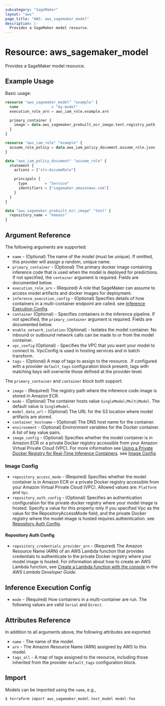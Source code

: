 ```yaml
---
subcategory: "SageMaker"
layout: "aws"
page_title: "AWS: aws_sagemaker_model"
description: |-
  Provides a SageMaker model resource.
---
```


# Resource: aws_sagemaker_model

Provides a SageMaker model resource.

## Example Usage

Basic usage:

```terraform
resource "aws_sagemaker_model" "example" {
  name               = "my-model"
  execution_role_arn = aws_iam_role.example.arn

  primary_container {
    image = data.aws_sagemaker_prebuilt_ecr_image.test.registry_path
  }
}

resource "aws_iam_role" "example" {
  assume_role_policy = data.aws_iam_policy_document.assume_role.json
}

data "aws_iam_policy_document" "assume_role" {
  statement {
    actions = ["sts:AssumeRole"]

    principals {
      type        = "Service"
      identifiers = ["sagemaker.amazonaws.com"]
    }
  }
}

data "aws_sagemaker_prebuilt_ecr_image" "test" {
  repository_name = "kmeans"
}
```

## Argument Reference

The following arguments are supported:

* `name` - (Optional) The name of the model (must be unique). If omitted, this provider will assign a random, unique name.
* `primary_container` - (Optional) The primary docker image containing inference code that is used when the model is deployed for predictions.  If not specified, the `container` argument is required. Fields are documented below.
* `execution_role_arn` - (Required) A role that SageMaker can assume to access model artifacts and docker images for deployment.
* `inference_execution_config` - (Optional) Specifies details of how containers in a multi-container endpoint are called. see [Inference Execution Config](#inference-execution-config).
* `container` (Optional) -  Specifies containers in the inference pipeline. If not specified, the `primary_container` argument is required. Fields are documented below.
* `enable_network_isolation` (Optional) - Isolates the model container. No inbound or outbound network calls can be made to or from the model container.
* `vpc_config` (Optional) - Specifies the VPC that you want your model to connect to. VpcConfig is used in hosting services and in batch transform.
* `tags` - (Optional) A map of tags to assign to the resource. .If configured with a provider `default_tags` configuration block present, tags with matching keys will overwrite those defined at the provider-level.

The `primary_container` and `container` block both support:

* `image` - (Required) The registry path where the inference code image is stored in Amazon ECR.
* `mode` - (Optional) The container hosts value `SingleModel/MultiModel`. The default value is `SingleModel`.
* `model_data_url` - (Optional) The URL for the S3 location where model artifacts are stored.
* `container_hostname` - (Optional) The DNS host name for the container.
* `environment` - (Optional) Environment variables for the Docker container.
   A list of key value pairs.
* `image_config` - (Optional) Specifies whether the model container is in Amazon ECR or a private Docker registry accessible from your Amazon Virtual Private Cloud (VPC). For more information see [Using a Private Docker Registry for Real-Time Inference Containers](https://docs.aws.amazon.com/sagemaker/latest/dg/your-algorithms-containers-inference-private.html). see [Image Config](#image-config).

### Image Config

* `repository_access_mode` - (Required) Specifies whether the model container is in Amazon ECR or a private Docker registry accessible from your Amazon Virtual Private Cloud (VPC). Allowed values are: `Platform` and `Vpc`.
* `repository_auth_config` - (Optional) Specifies an authentication configuration for the private docker registry where your model image is hosted. Specify a value for this property only if you specified Vpc as the value for the RepositoryAccessMode field, and the private Docker registry where the model image is hosted requires authentication. see [Repository Auth Config](#repository-auth-config).

#### Repository Auth Config

* `repository_credentials_provider_arn` - (Required) The Amazon Resource Name (ARN) of an AWS Lambda function that provides credentials to authenticate to the private Docker registry where your model image is hosted. For information about how to create an AWS Lambda function, see [Create a Lambda function with the console](https://docs.aws.amazon.com/lambda/latest/dg/getting-started-create-function.html) in the _AWS Lambda Developer Guide_.

## Inference Execution Config

* `mode` - (Required) How containers in a multi-container are run. The following values are valid `Serial` and `Direct`.

## Attributes Reference

In addition to all arguments above, the following attributes are exported:

* `name` - The name of the model.
* `arn` - The Amazon Resource Name (ARN) assigned by AWS to this model.
* `tags_all` - A map of tags assigned to the resource, including those inherited from the provider `default_tags` configuration block.

## Import

Models can be imported using the `name`, e.g.,

```
$ terraform import aws_sagemaker_model.test_model model-foo
```
